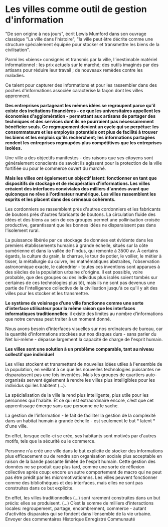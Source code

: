 # Les villes comme outil de gestion d'information

"De son origine à nos jours", écrit Lewis Mumford dans son ouvrage classique "La ville dans l'histoire", "la ville peut être décrite comme une structure spécialement équipée pour stocker et transmettre les biens de la civilisation".

Parmi les «biens» consignés et transmis par la ville, l'inestimable matériel informationnel : les prix actuels sur le marché; des outils imaginés par des artisans pour réduire leur travail ; de nouveaux remèdes contre les maladies. 

Ce talent pour capturer des informations et pour les rassembler dans des poches d'informations associée caractérise la façon dont les villes apprennent. 

**Des entreprises partageant les mêmes idées se regroupent parce qu'il existe des incitations financières - ce que les universitaires appellent les économies d'agglomération - permettant aux artisans de partager des techniques et des services dont ils ne pourraient pas nécessairement bénéficier seuls. Ce regroupement devient un cycle qui se perpétue: les consommateurs et les employés potentiels ont plus de facilité à trouver les biens et les emplois qu'ils recherchent; les informations partagées rendent les entreprises regroupées plus compétitives que les entreprises isolées.**

Une ville a des objectifs manifestes - des raisons que ses citoyens sont généralement conscients de savoir: ils agissent pour la protection de la ville fortifiée ou pour le commerce ouvert du marché.

**Mais les villes ont également un objectif latent: fonctionner en tant que dispositifs de stockage et de récupération d'informations. Les villes créaient des interfaces conviviales des milliers d'années avant que quiconque ne rêve à l'ordinateur numérique. Les villes rassemblent les esprits et les placent dans des créneaux cohérents.**

Les cordonniers se rassemblent près d'autres cordonniers et les fabricants de boutons près d'autres fabricants de boutons. La circulation fluide des idées et des biens au sein de ces groupes permet une pollinisation croisée productive, garantissant que les bonnes idées ne disparaissent pas dans l'isolement rural. 

La puissance libérée par ce stockage de données est évidente dans les premiers établissements humains à grande échelle, situés sur la côte sumérienne et dans la vallée de l'Indus, qui remonte à 3500 av. À certains égards, la culture du grain, la charrue, le tour de potier, le voilier, le métier à tisser, la métallurgie du cuivre, les mathématiques abstraites, l'observation astronomique exacte, le calendrier - toutes ces inventions sont apparues à des siècles de la population urbaine d'origine. Il est possible, voire probable, que des groupes ou des individus plus isolés soient tombés sur certaines de ces technologies plus tôt, mais ils ne sont pas devenus une partie de l'intelligence collective de la civilisation jusqu'à ce qu'il y ait des villes pour les stocker et les transmettre.

**Le système de voisinage d’une ville fonctionne comme une sorte d’interface utilisateur pour la même raison que les interfaces informatiques traditionnelles**: il existe des limites au nombre d’informations que notre cerveau peut traiter à un moment donné.

Nous avons besoin d'interfaces visuelles sur nos ordinateurs de bureau, car la quantité d'informations stockées sur nos disques durs - sans parler du Net lui-même - dépasse largement la capacité de charge de l'esprit humain.

**Les villes sont une solution à un problème comparable, tant au niveau collectif que individuel**

Les villes stockent et transmettent de nouvelles idées utiles à l'ensemble de la population, en veillant à ce que les nouvelles technologies puissantes ne disparaissent pas une fois inventées. Mais les groupes de quartiers auto-organisés servent également à rendre les villes plus intelligibles pour les individus qui les habitent (...). 

La spécialisation de la ville la rend plus intelligente, plus utile pour les personnes qui l'habite. Et ce qui est extraordinaire encore, c’est que cet apprentissage émerge sans que personne ne le sache. 


La gestion de l'information - le fait de faciliter la gestion de la complexité dans un habitat humain à grande échelle - est seulement le but * latent * d'une ville.

En effet, lorsque celle-ci se crée, ses habitants sont motivés par d'autres motifs, tels que la sécurité ou le commerce.

Personne n'a créé une ville dans le but explicite de stocker des informations plus efficacement ou de rendre son organisation sociale plus acceptable en raison de la bande passante limitée de l'esprit humain. Cette gestion des données ne se produit que plus tard, comme une sorte de réflexion collective après coup: encore un autre comportement de macro qui ne peut pas être prédit par les micromotivationnns. Les villes peuvent fonctionner comme des bibliothèques et des interfaces, mais elles ne sont pas construites dans ce but explicite.

En effet, les villes traditionnelles (...) sont rarement construites dans un but précis: elles se produisent. (...) C’est la somme de milliers d’interactions locales: regroupement, partage, encombrement, commerce - autant d’activités disparates qui se fondent dans l’ensemble de la vie urbaine.
Envoyer des commentaires
Historique
Enregistré
Communauté

